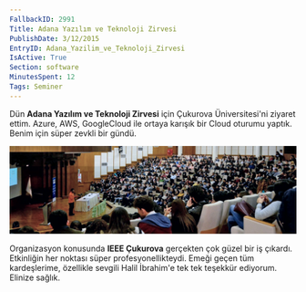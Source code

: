 ```yaml
---
FallbackID: 2991
Title: Adana Yazılım ve Teknoloji Zirvesi
PublishDate: 3/12/2015
EntryID: Adana_Yazilim_ve_Teknoloji_Zirvesi
IsActive: True
Section: software
MinutesSpent: 12
Tags: Seminer
---
```

Dün **Adana Yazılım ve Teknoloji Zirvesi** için Çukurova Üniversitesi'ni ziyaret ettim. Azure, AWS, GoogleCloud ile ortaya karışık bir Cloud oturumu yaptık. Benim için süper zevkli bir gündü. 

![](media/Adana_Yazilim_ve_Teknoloji_Zirvesi/adana.jpg)

Organizasyon konusunda **IEEE Çukurova** gerçekten çok güzel bir iş çıkardı. Etkinliğin her noktası süper profesyonellikteydi. Emeği geçen tüm kardeşlerime, özellikle sevgili Halil İbrahim'e tek tek teşekkür ediyorum. Elinize sağlık.
